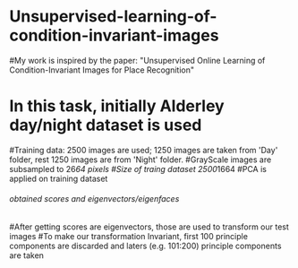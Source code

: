 # Unsupervised-learning-of-condition-invariant-images
#My work is inspired by the paper: "Unsupervised Online Learning of Condition-Invariant Images for Place Recognition" 

# In this task, initially Alderley day/night dataset is used
#Training data: 2500 images are used; 1250 images are taken from 'Day' folder, rest 1250 images are from 'Night' folder.
#GrayScale images are subsampled to 26*64 pixels
#Size of traing dataset 2500*1664
#PCA is applied on training dataset
###### obtained scores and eigenvectors/eigenfaces

#After getting scores are eigenvectors, those are used to transform our test images
#To make our transformation Invariant, first 100 principle components are discarded and laters (e.g. 101:200) principle components are taken


